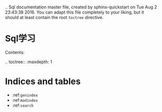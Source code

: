 .. Sql documentation master file, created by
   sphinx-quickstart on Tue Aug  2 23:43:38 2016.
   You can adapt this file completely to your liking, but it should at least
   contain the root `toctree` directive.

Sql学习
===============================

Contents:

.. toctree::
   :maxdepth: 1



Indices and tables
==================

* :ref:`genindex`
* :ref:`modindex`
* :ref:`search`

